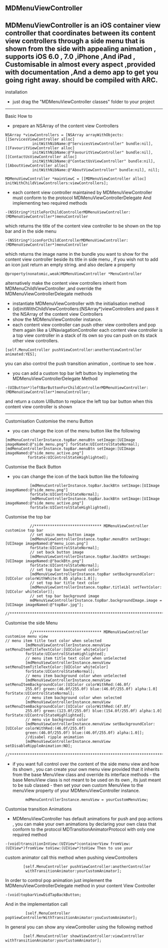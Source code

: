 MDMenuViewController
------------------------------------------------------------------------------------------

MDMenuViewController is an iOS container view controller that coordinates between its content view controllers through a side menu that is shown from the side with appealing animation , supports iOS 6.0 , 7.0 ,iPhone ,And iPad , Customisable in almost every aspect ,provided with documentation ,And a demo app to get you going right away.
should be compiled with ARC.
-----------------------------------------------------------------------------------------

installation

- just drag the "MDMenuViewController classes" folder to your project


------------------------------------------------------------------------------------------

Basic How to
- prepare an NSArray of the content view Controllers
```objc      
NSArray *viewControllers = [NSArray arrayWithObjects:[[ServicesViewController alloc]
            initWithNibName:@"ServicesViewController" bundle:nil],[[FavouritViewController alloc]
            initWithNibName:@"FavouritViewController" bundle:nil],[[ContactUsViewController alloc]
            initWithNibName:@"ContactUsViewController" bundle:nil],[[AboutViewController alloc]
            initWithNibName:@"AboutViewController" bundle:nil], nil];
            
MDMenuViewController *mainViewC = [[MDMenuViewController alloc] initWithChildViewControllers:viewControllers];
```
- each content view controller maintained by MDMenuViewController must conform to the protocol MDMenuViewControllerDelegate And implementing two required methods
```objc
-(NSString*)titleForChildControllerMDMenuViewController:(MDMenuViewController*)menuController
```
which returns the title of the content view controller to be shown on the top bar and in the side menu
```objc
-(NSString*)iconForChildControllerMDMenuViewController:(MDMenuViewController*)menuController
```
which returns the image name in the bundle you want to show for the content view controller beside its title in side
menu , if you wish not to add an icon just return an empty string. and also declare a property
```objc
@property(nonatomic,weak)MDMenuViewController *MenuController
```
alternatively make the content view controllers inherit from MDMenuChildViewController ,and override the
MDMenuViewControllerDelegate methods

- instantiate MDMenuViewController with the initialisation method
- (id)initWithChildViewControllers:(NSArray*)viewControllers and pass it the NSArray of the content view Controllers
- show the MDMenuViewController instance.
- each content view controller can push other view controllers and pop them again like a UINaviagationController each content view controller is a top view controller in a stack of its own so you can push on its stack other view
controllers.
```objc
[self.MenuController pushViewController:anotherViewController animated:YES];
```
you can also control the push transition animation , continue to see how .
- you can add a custom top bar left button by implemeting the MDMenuViewControllerDelegate Method
```objc
-(UIButton*)leftBarButtonForChildControllerMDMenuViewController:
(MDMenuViewController*)menuController;
```
and return a cutom UIButton to replace the left top bar button when this content view controller is shown

---------------------------------------------------------------------------------------------------------------
Customisation
Customise the menu Button
- you can change the icon of the menu button like the following

```objc
[mdMenuControllerInstance.topBar.menuBtn setImage:[UIImage imageNamed:@"side_menu.png"] forState:UIControlStateNormal];
[mdMenuControllerInstance.topBar.menuBtn setImage:[UIImage imageNamed:@"side_menu_active.png"]
          forState:UIControlStateHighlighted];
```
Customise the Back Button
- you can change the icon of the back button like the following
```objc
           [mdMenuControllerInstance.topBar.backBtn setImage:[UIImage imageNamed:@"side_menu.png"]
           forState:UIControlStateNormal];
           [mdMenuControllerInstance.topBar.backBtn setImage:[UIImage imageNamed:@"side_menu_active.png"]
           forState:UIControlStateHighlighted];
```
Customise the top bar
```objc
           //****************************** MDMenuViewController customise top bar
           // set main menu button image
           [mdMenuViewControllerInstance.topBar.menuBtn setImage:[UIImage imageNamed:@"menu_icon.png"]
           forState:UIControlStateNormal];
           // set back button image
           [mdMenuViewControllerInstance.topBar.backBtn setImage:[UIImage imageNamed:@"backBtn.png"]
           forState:UIControlStateNormal];
           // set top bar background color
           [mdMenuViewControllerInstance.topBar setBackgroundColor:[UIColor colorWithWhite:0.85 alpha:1.0]];
           // set top bar title text color
           [mdMenuViewControllerInstance.topBar.titleLbl setTextColor:[UIColor whiteColor]];
           // set top bar background image
           mdMenuViewControllerInstance.topBar.backgroundImage.image = [UIImage imageNamed:@"topBar.jpg"];
           //*************************************************************************************************
```
Customise the side Menu
```objc
           //****************************** MDMenuViewController customise menu view
// menu item title text color when selected
         [mdMenuViewControllerInstance.menuView setMenuItemTitleTextColor:[UIColor whiteColor]
         forState:UIControlStateHighlighted];
         // menu item title text color when unSelected
         [mdMenuViewControllerInstance.menuView setMenuItemTitleTextColor:[UIColor whiteColor]
         forState:UIControlStateNormal];
         // menu item background color when unSelected
         [mdMenuViewControllerInstance.menuView setMenuItemBackgroundColor:[UIColor colorWithRed:(46.0f/
         255.0f) green:(46.0f/255.0f) blue:(46.0f/255.0f) alpha:1.0] forState:UIControlStateNormal];
         // menu item background color when selected
         [mdMenuViewControllerInstance.menuView setMenuItemBackgroundColor:[UIColor colorWithRed:(47.0f/
         255.0f) green:(123.0f/255.0f) blue:(154.0f/255.0f) alpha:1.0] forState:UIControlStateHighlighted];
         // menu vie background color
         [mdMenuViewControllerInstance.menuView setBackgroundColor:[UIColor colorWithRed:(46.0f/255.0f)
         green:(46.0f/255.0f) blue:(46.0f/255.0f) alpha:1.0]];
         //disabel ripple animation
         [mdMenuViewControllerInstance.menuView setDisableRippleAnimation:NO];
         //*************************************************************************************************
```
- if you want full control over the content of the side menu view and how its shown , you can create your own menu view provided that it inherits from the base MenuView class and override its interface methods - the base MenuView class is not meant to be used on its own , its just meant to be sub classed - then set your own custom MenuView to the menuView property of your MDMenuViewController instance.
```objc
         mdMenuControllerInstance.menuView = yourCustomMenuView;
```
Customise transition Animations
- MDMenuViewController has default animations for push and pop actions , you can make your own animations by declaring your own class that conform to the protocol MDTransitionAnimatorProtocol with only one required method
```objc
-(void)transitionInView:(UIView*)containerView fromView:(UIView*)fromView toView:(UIView*)toView Then to use your
```
custom animator call this method when pushing viewControllers
```objc
        [self.MenuController pushViewController:anotherController
         withTransitionAnimator:yourCustomAnimator];
```
In order to control pop animation just implement the MDMenuViewControllerDelegate method in your content View Controller
```objc
-(void)topbarViewDidTapBackButton;
```
And in the implementation call
```objc
         [self.MenuController popViewControllerWithTransitionAnimator:youCustomAnimator];
```
In general you can show any viewController using the following method
```objc
        [self.MenuController showViewController:viewController withTransitionAnimator:yourCustomAnimator];
  ```
